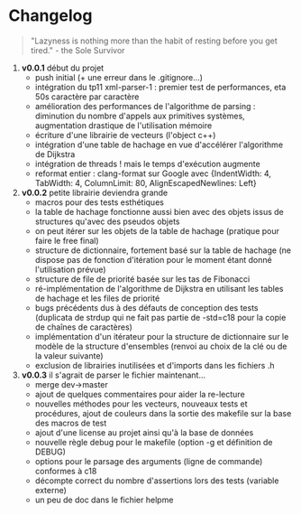 # Changelog

> "Lazyness is nothing more than the habit of resting before you get tired." - the Sole Survivor

1.  **v0.0.1** début du projet
    *   push initial (+ une erreur dans le .gitignore...)
    *   intégration du tp11 xml-parser-1 : premier test de performances, eta 50s caractère par caractère
    *   amélioration des performances de l'algorithme de parsing : diminution du nombre d'appels aux primitives systèmes, augmentation drastique de l'utilisation mémoire
    *   écriture d'une librairie de vecteurs (l'object c++)
    *   intégration d'une table de hachage en vue d'accélérer l'algorithme de Dijkstra
    *   intégration de threads ! mais le temps d'exécution augmente
    *   reformat entier : clang-format sur Google avec {IndentWidth: 4, TabWidth: 4, ColumnLimit: 80, AlignEscapedNewlines: Left}
2.  **v0.0.2** petite librairie deviendra grande
    *   macros pour des tests esthétiques
    *   la table de hachage fonctionne aussi bien avec des objets issus de structures qu'avec des pseudos objets
    *   on peut itérer sur les objets de la table de hachage (pratique pour faire le free final)
    *   structure de dictionnaire, fortement basé sur la table de hachage (ne dispose pas de fonction d'itération pour le moment étant donné l'utilisation prévue)
    *   structure de file de priorité basée sur les tas de Fibonacci
    *   ré-implémentation de l'algorithme de Dijkstra en utilisant les tables de hachage et les files de priorité
    *   bugs précédents dus à des défauts de conception des tests (duplicata de strdup qui ne fait pas partie de -std=c18 pour la copie de chaînes de caractères)
    *   implémentation d'un itérateur pour la structure de dictionnaire sur le modèle de la structure d'ensembles (renvoi au choix de la clé ou de la valeur suivante)
    *   exclusion de librairies inutilisées et d'imports dans les fichiers .h
3.  **v0.0.3** il s'agrait de parser le fichier maintenant...
    *   merge dev->master
    *   ajout de quelques commentaires pour aider la re-lecture
    *   nouvelles méthodes pour les vecteurs, nouveaux tests et procédures, ajout de couleurs dans la sortie des makefile sur la base des macros de test
    *   ajout d'une license au projet ainsi qu'à la base de données
    *   nouvelle règle debug pour le makefile (option -g et définition de DEBUG)
    *   options pour le parsage des arguments (ligne de commande) conformes à c18
    *   décompte correct du nombre d'assertions lors des tests (variable externe)
    *   un peu de doc dans le fichier helpme
